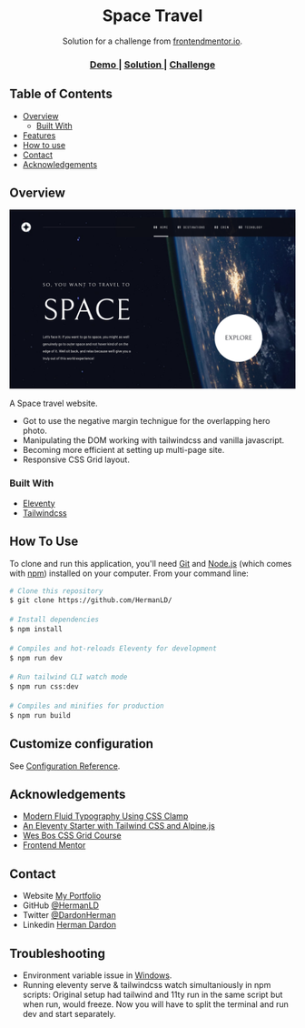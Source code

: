 <!-- Please update value in the {}  -->

<h1 align="center">Space Travel</h1>

<div align="center">
   Solution for a challenge from  <a href="https://www.frontendmentor.io" target="_blank">frontendmentor.io</a>.
</div>

<div align="center">
  <h3>
    <a href="https://space-travel-wine.vercel.app/">
      Demo
    </a>
    <span> | </span>
    <a href="https://github.com/HermanLD/space-travel">
      Solution
    </a>
    <span> | </span>
    <a href="https://www.frontendmentor.io/challenges/space-tourism-multipage-website-gRWj1URZ3">
      Challenge
    </a>
  </h3>
</div>

<!-- TABLE OF CONTENTS -->

## Table of Contents

- [Overview](#overview)
  - [Built With](#built-with)
- [Features](#features)
- [How to use](#how-to-use)
- [Contact](#contact)
- [Acknowledgements](#acknowledgements)

<!-- OVERVIEW -->

## Overview

![screenshot](./images/space-travel-screenshot.png)

A Space travel website.

- Got to use the negative margin technigue for the overlapping hero photo.
- Manipulating the DOM working with tailwindcss and vanilla javascript.
- Becoming more efficient at setting up multi-page site.
- Responsive CSS Grid layout.

### Built With

<!-- This section should list any major frameworks that you built your project using. Here are a few examples.-->

- [Eleventy](https://www.11ty.dev/)
- [Tailwindcss](https://tailwindcss.com/)

## How To Use

To clone and run this application, you'll need [Git](https://git-scm.com) and [Node.js](https://nodejs.org/en/download/) (which comes with [npm](http://npmjs.com)) installed on your computer. From your command line:

```bash
# Clone this repository
$ git clone https://github.com/HermanLD/

# Install dependencies
$ npm install

# Compiles and hot-reloads Eleventy for development
$ npm run dev

# Run tailwind CLI watch mode
$ npm run css:dev

# Compiles and minifies for production
$ npm run build

```

## Customize configuration

See [Configuration Reference](https://www.11ty.dev/docs/).

## Acknowledgements

<!-- This section should list any articles or add-ons/plugins that helps you to complete the project. This is optional but it will help you in the future. For example: -->

- [Modern Fluid Typography Using CSS Clamp](https://www.smashingmagazine.com/2022/01/modern-fluid-typography-css-clamp/)
- [An Eleventy Starter with Tailwind CSS and Alpine.js](https://css-tricks.com/eleventy-starter-with-tailwind-css-alpine-js/)
- [Wes Bos CSS Grid Course](https://cssgrid.io/)
- [Frontend Mentor](https://www.frontendmentor.io/)

## Contact

- Website [My Portfolio](https://portfolio-olive-alpha.vercel.app/)
- GitHub [@HermanLD](https://github.com/HermanLD/)
- Twitter [@DardonHerman](https://twitter.com/DardonHerman/)
- Linkedin [Herman Dardon](https://www.linkedin.com/in/herman-dardon/)

## Troubleshooting

- Environment variable issue in [Windows](https://github.com/gregwolanski/eleventy-tailwindcss-alpinejs-starter/issues/3).
- Running eleventy serve & tailwindcss watch simultaniously in npm scripts:
  Original setup had tailwind and 11ty run in the same script but when run, would freeze.
  Now you will have to split the terminal and run dev and start separately.
